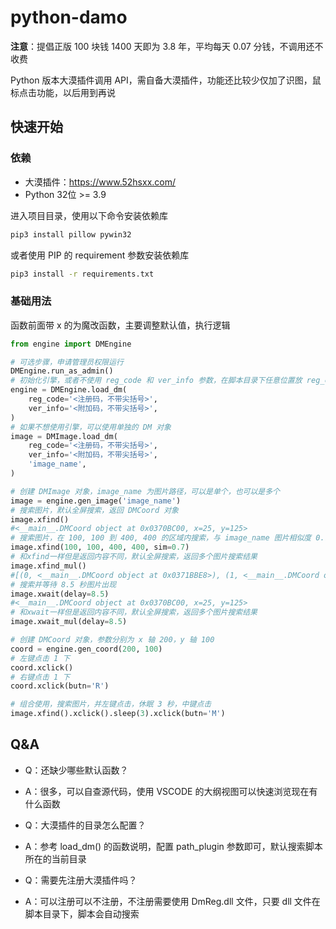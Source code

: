 # python-damo

**注意**：提倡正版 100 块钱 1400 天即为 3.8 年，平均每天 0.07 分钱，不调用还不收费

Python 版本大漠插件调用 API，需自备大漠插件，功能还比较少仅加了识图，鼠标点击功能，以后用到再说

## 快速开始

### 依赖

- 大漠插件：<https://www.52hsxx.com/>
- Python 32位 >= 3.9

进入项目目录，使用以下命令安装依赖库

```bash
pip3 install pillow pywin32
```

或者使用 PIP 的 requirement 参数安装依赖库

```bash
pip3 install -r requirements.txt
```

### 基础用法

函数前面带 x 的为魔改函数，主要调整默认值，执行逻辑

```python
from engine import DMEngine

# 可选步骤，申请管理员权限运行
DMEngine.run_as_admin()
# 初始化引擎，或者不使用 reg_code 和 ver_info 参数，在脚本目录下任意位置放 reg_code.txt 文件分行贴入注册码和附加码，脚本会自动识别
engine = DMEngine.load_dm(
    reg_code='<注册码，不带尖括号>',
    ver_info='<附加码，不带尖括号>',
)
# 如果不想使用引擎，可以使用单独的 DM 对象
image = DMImage.load_dm(
    reg_code='<注册码，不带尖括号>',
    ver_info='<附加码，不带尖括号>',
    'image_name',
)

# 创建 DMImage 对象，image_name 为图片路径，可以是单个，也可以是多个
image = engine.gen_image('image_name')
# 搜索图片，默认全屏搜索，返回 DMCoord 对象
image.xfind()
#<__main__.DMCoord object at 0x0370BC00, x=25, y=125>
# 搜索图片，在 100, 100 到 400, 400 的区域内搜索，与 image_name 图片相似度 0.7 的坐标
image.xfind(100, 100, 400, 400, sim=0.7)
# 和xfind一样但是返回内容不同，默认全屏搜索，返回多个图片搜索结果
image.xfind_mul()
#[(0, <__main__.DMCoord object at 0x0371BBE8>), (1, <__main__.DMCoord object at 0x0371BED0>)]
# 搜索并等待 8.5 秒图片出现
image.xwait(delay=8.5)
#<__main__.DMCoord object at 0x0370BC00, x=25, y=125>
# 和xwait一样但是返回内容不同，默认全屏搜索，返回多个图片搜索结果
image.xwait_mul(delay=8.5)

# 创建 DMCoord 对象，参数分别为 x 轴 200，y 轴 100
coord = engine.gen_coord(200, 100)
# 左键点击 1 下
coord.xclick()
# 右键点击 1 下
coord.xclick(butn='R')

# 组合使用，搜索图片，并左键点击，休眠 3 秒，中键点击
image.xfind().xclick().sleep(3).xclick(butn='M')
```

## Q&A

- Q：还缺少哪些默认函数？
- A：很多，可以自查源代码，使用 VSCODE 的大纲视图可以快速浏览现在有什么函数

- Q：大漠插件的目录怎么配置？
- A：参考 load_dm() 的函数说明，配置 path_plugin 参数即可，默认搜索脚本所在的当前目录

- Q：需要先注册大漠插件吗？
- A：可以注册可以不注册，不注册需要使用 DmReg.dll 文件，只要 dll 文件在脚本目录下，脚本会自动搜索
